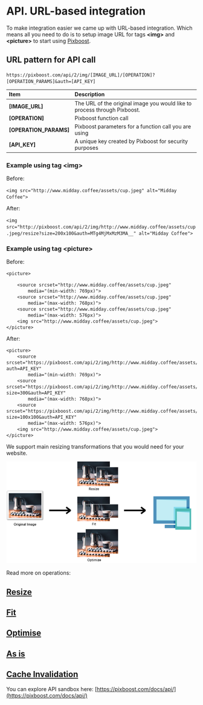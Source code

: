 # API. URL-based integration

To make integration easier we came up with URL-based integration. Which means all you need to do is to setup image URL for tags **&lt;img&gt;** and **&lt;picture&gt;** to start using [Pixboost](https://pixboost.com/).

## URL pattern for API call

`https://pixboost.com/api/2/img/[IMAGE_URL]/[OPERATION]?[OPERATION_PARAMS]&auth=[API_KEY]`

| Item | Description |
| :--- | :--- |
| **\[IMAGE\_URL\]** | The URL of the original image you would like to process through Pixboost. |
| **\[OPERATION\]** | Pixboost function call |
| **\[OPERATION\_PARAMS\]** | Pixboost parameters for a function call you are using |
| **\[API\_KEY\]** | A unique key created by Pixboost for security purposes |

### Example using tag **&lt;img&gt;**

Before:

`<img src="http://www.midday.coffee/assets/cup.jpeg" alt="Midday Coffee">`

After:

`<img src="http://pixboost.com/api/2/img/http://www.midday.coffee/assets/cup.jpeg/resize?size=200x100&auth=MTg4MjMxMzM3MA__" alt="Midday Coffee">`

### Example using tag **&lt;picture&gt;**

Before:

```text
<picture>
```

```markup
    <source srcset="http://www.midday.coffee/assets/cup.jpeg" 
        media="(min-width: 769px)">
    <source srcset="http://www.midday.coffee/assets/cup.jpeg" 
        media="(max-width: 768px)">
    <source srcset="http://www.midday.coffee/assets/cup.jpeg" 
        media="(max-width: 576px)">
    <img src="http://www.midday.coffee/assets/cup.jpeg">
</picture>
```

After:

```markup
<picture>
    <source srcset="https://pixboost.com/api/2/img/http://www.midday.coffee/assets/cup.jpeg/optimise?auth=API_KEY" 
        media="(min-width: 769px)">
    <source srcset="https://pixboost.com/api/2/img/http://www.midday.coffee/assets/cup.jpeg/resize?size=300&auth=API_KEY" 
        media="(max-width: 768px)">
    <source srcset="https://pixboost.com/api/2/img/http://www.midday.coffee/assets/cup.jpeg/fit?size=100x100&auth=API_KEY" 
        media="(max-width: 576px)">
    <img src="http://www.midday.coffee/assets/cup.jpeg">
</picture>
```

We support main resizing transformations that you would need for your website.

![](../.gitbook/assets/operations-diagram-aboutpage.png)

Read more on operations:

## [Resize](resize.md)

## [Fit](fit.md)

## [Optimise](optimise.md)

## [As is](as-is.md)

## [Cache Invalidation](cache-invalidation.md)

You can explore API sandbox here: [https://pixboost.com/docs/api/](https://pixboost.com/docs/api/)

